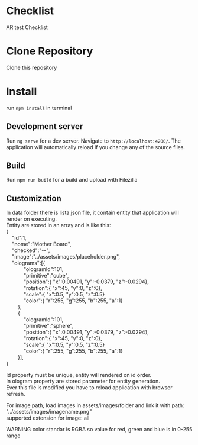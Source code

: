 # Checklist

AR test Checklist
# Clone Repository

Clone this repository       
# Install

run `npm install` in terminal

## Development server

Run `ng serve` for a dev server. Navigate to `http://localhost:4200/`. The application will automatically reload if you change any of the source files.
## Build 

Run `npm run build` for a build and upload with Filezilla

## Customization 

In data folder there is lista.json file, it contain entity that application will render on executing.       
Entity are stored in an array and is like this:         
{       
&nbsp;&nbsp;&nbsp;&nbsp;"id":1,         
&nbsp;&nbsp;&nbsp;&nbsp;"nome":"Mother Board",      
&nbsp;&nbsp;&nbsp;&nbsp;"checked":"--",     
&nbsp;&nbsp;&nbsp;&nbsp;"image":"../assets/images/placeholder.png",        
&nbsp;&nbsp;&nbsp;&nbsp;"olograms":[{    
&nbsp;&nbsp;&nbsp;&nbsp;&nbsp;&nbsp;&nbsp;&nbsp;&nbsp;&nbsp;&nbsp;&nbsp;"ologramId":101,        
&nbsp;&nbsp;&nbsp;&nbsp;&nbsp;&nbsp;&nbsp;&nbsp;&nbsp;&nbsp;&nbsp;&nbsp;"primitive":"cube",     
&nbsp;&nbsp;&nbsp;&nbsp;&nbsp;&nbsp;&nbsp;&nbsp;&nbsp;&nbsp;&nbsp;&nbsp;"position":{ "x":0.00491, "y":-0.0379, "z":-0.0294},        
&nbsp;&nbsp;&nbsp;&nbsp;&nbsp;&nbsp;&nbsp;&nbsp;&nbsp;&nbsp;&nbsp;&nbsp;"rotation":{ "x":45, "y":0, "z":0},     
&nbsp;&nbsp;&nbsp;&nbsp;&nbsp;&nbsp;&nbsp;&nbsp;&nbsp;&nbsp;&nbsp;&nbsp;"scale":{ "x":0.5, "y":0.5, "z":0.5}  
&nbsp;&nbsp;&nbsp;&nbsp;&nbsp;&nbsp;&nbsp;&nbsp;&nbsp;&nbsp;&nbsp;&nbsp;"color":{ "r":255, "g":255, "b":255, "a":1}         
&nbsp;&nbsp;&nbsp;&nbsp;&nbsp;&nbsp;&nbsp;&nbsp;},  
&nbsp;&nbsp;&nbsp;&nbsp;&nbsp;&nbsp;&nbsp;&nbsp;{     
&nbsp;&nbsp;&nbsp;&nbsp;&nbsp;&nbsp;&nbsp;&nbsp;&nbsp;&nbsp;&nbsp;&nbsp;"ologramId":101,        
&nbsp;&nbsp;&nbsp;&nbsp;&nbsp;&nbsp;&nbsp;&nbsp;&nbsp;&nbsp;&nbsp;&nbsp;"primitive":"sphere",     
&nbsp;&nbsp;&nbsp;&nbsp;&nbsp;&nbsp;&nbsp;&nbsp;&nbsp;&nbsp;&nbsp;&nbsp;"position":{ "x":0.00491, "y":-0.0379, "z":-0.0294},        
&nbsp;&nbsp;&nbsp;&nbsp;&nbsp;&nbsp;&nbsp;&nbsp;&nbsp;&nbsp;&nbsp;&nbsp;"rotation":{ "x":45, "y":0, "z":0},     
&nbsp;&nbsp;&nbsp;&nbsp;&nbsp;&nbsp;&nbsp;&nbsp;&nbsp;&nbsp;&nbsp;&nbsp;"scale":{ "x":0.5, "y":0.5, "z":0.5}  
&nbsp;&nbsp;&nbsp;&nbsp;&nbsp;&nbsp;&nbsp;&nbsp;&nbsp;&nbsp;&nbsp;&nbsp;"color":{ "r":255, "g":255, "b":255, "a":1}         
&nbsp;&nbsp;&nbsp;&nbsp;&nbsp;&nbsp;&nbsp;&nbsp;}],  
}           
        
                   
Id property must be unique, entity will rendered on id order.       
In ologram property are stored parameter for entity generation.     
Ever this file is modified you have to reload application with browser refresh.

For image path, load images in assets/images/folder and link it with path: "../assets/images/imagename.png"      
supported extension for image: all

WARNING
color standar is RGBA so value for red, green and blue is in 0-255 range



